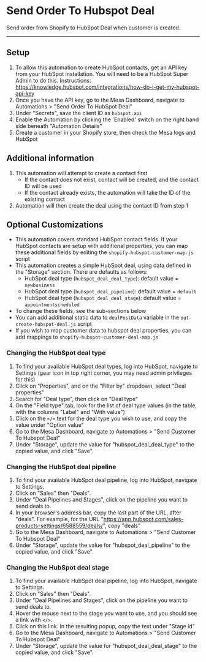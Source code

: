 # Send Order To Hubspot Deal

Send order from Shopify to HubSpot Deal when customer is created.

---
## Setup
1. To allow this automation to create HubSpot contacts, get an API key from your HubSpot installation. You will need to be a HubSpot Super Admin to do this. Instructions: https://knowledge.hubspot.com/integrations/how-do-i-get-my-hubspot-api-key
2. Once you have the API key, go to the Mesa Dashboard, navigate to Automations > "Send Order To HubSpot Deal"
3. Under "Secrets", save the client ID as `hubspot.api`
4. Enable the Automation by clicking the 'Enabled' switch on the right hand side beneath "Automation Details"
5. Create a customer in your Shopify store, then check the Mesa logs and HubSpot

## Additional information
1. This automation will attempt to create a contact first
   - If the contact does not exist, contact will be created, and the contact ID will be used  
   - If the contact already exists, the automation will take the ID of the existing contact  
2. Automation will then create the deal using the contact ID from step 1

## Optional Customizations
- This automation covers standard HubSpot contact fields. If your HubSpot contacts are setup with additional properties, you can map these additional fields by editing the `shopify-hubspot-customer-map.js` script
- This automation creates a simple HubSpot deal, using data defined in the "Storage" section. There are defaults as follows:
  - HubSpot deal type (`hubspot_deal_deal_type`): default value = `newbusiness`  
  - HubSpot deal type (`hubspot_deal_pipeline`): default value = `default`  
  - HubSpot deal type (`hubspot_deal_deal_stage`): default value = `appointmentscheduled`  
- To change these fields, see the sub-sections below
- You can add additional static data to `dealPostData` variable in the `out-create-hubspot-deal.js` script
- If you wish to map customer data to hubspot deal properties, you can add mappings to `shopify-hubspot-customer-deal-map.js`

### Changing the HubSpot deal type
1. To find your available HubSpot deal types, log into HubSpot, navigate to Settings (gear icon in top right corner, you may need admin privileges for this)
2. Click on "Properties", and on the "Filter by" dropdown, select "Deal properties"
3. Search for "Deal type", then click on "Deal type"
4. On the "Field type" tab, look for the list of deal type values (in the table, with the columns "Label" and "With value")
5. Click on the `</>` text for the deal type you wish to use, and copy the value under "Option value"
6. Go to the Mesa Dashboard, navigate to Automations > "Send Customer To Hubspot Deal" 
7. Under "Storage", update the value for "hubspot_deal_deal_type" to the copied value, and click "Save".

### Changing the HubSpot deal pipeline
1. To find your available HubSpot deal pipeline, log into HubSpot, navigate to Settings.
2. Click on "Sales" then "Deals".
3. Under "Deal Pipelines and Stages", click on the pipeline you want to send deals to.
4. In your browser's address bar, copy the last part of the URL, after "deals". For example, for the URL "https://app.hubspot.com/sales-products-settings/6588559/deals/", copy "deals"
5. Go to the Mesa Dashboard, navigate to Automations > "Send Customer To Hubspot Deal" 
6. Under "Storage", update the value for "hubspot_deal_pipeline" to the copied value, and click "Save".

### Changing the HubSpot deal stage
1. To find your available HubSpot deal pipeline, log into HubSpot, navigate to Settings.
2. Click on "Sales" then "Deals".
3. Under "Deal Pipelines and Stages", click on the pipeline you want to send deals to.
4. Hover the mouse next to the stage you want to use, and you should see a link with `</>`.
5. Click on this link. In the resulting popup, copy the text under "Stage id"
6. Go to the Mesa Dashboard, navigate to Automations > "Send Customer To Hubspot Deal" 
7. Under "Storage", update the value for "hubspot_deal_deal_stage" to the copied value, and click "Save".
